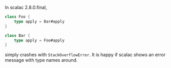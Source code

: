 In scalac 2.8.0.final,

```scala
class Foo {
    type apply = Bar#apply
}

class Bar {
    type apply = Foo#apply
}
```

simply crashes with `StackOverflowError`.
It is happy if scalac shows an error message with type names around.
